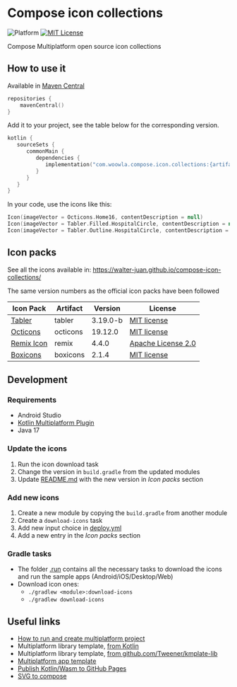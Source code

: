 # Compose icon collections

![Platform](https://img.shields.io/badge/Platform-ComposeMultiplatform-brightgreen.svg)
[![MIT License](https://img.shields.io/badge/license-MIT-green.svg)](LICENSE)

Compose Multiplatform open source icon collections

## How to use it

Available in [Maven Central](https://central.sonatype.com/namespace/com.woowla.compose.icon.collections)

```kotlin
repositories {
    mavenCentral()
}
```

Add it to your project, see the table below for the corresponding version.

```kotlin
kotlin {
   sourceSets {
      commonMain {
         dependencies {
            implementation("com.woowla.compose.icon.collections:{artifact}:{version}")
         }
      }
   }
}
```

In your code, use the icons like this:

```kotlin
Icon(imageVector = Octicons.Home16, contentDescription = null)
Icon(imageVector = Tabler.Filled.HospitalCircle, contentDescription = null)
Icon(imageVector = Tabler.Outline.HospitalCircle, contentDescription = null)
```

## Icon packs

See all the icons available in: https://walter-juan.github.io/compose-icon-collections/


The same version numbers as the official icon packs have been followed

| Icon Pack                                               | Artifact | Version  | License                                                                             |
|---------------------------------------------------------|----------|----------|-------------------------------------------------------------------------------------|
| [Tabler](https://github.com/tabler/tabler-icons)        | tabler   | 3.19.0-b | [MIT license](https://github.com/tabler/tabler-icons/blob/v3.19.0/LICENSE)          |
| [Octicons](https://github.com/primer/octicons)          | octicons | 19.12.0  | [MIT license](https://github.com/primer/octicons/blob/v19.12.0/LICENSE)             |
| [Remix Icon](https://github.com/Remix-Design/RemixIcon) | remix    | 4.4.0    | [Apache License 2.0](https://github.com/Remix-Design/RemixIcon/blob/v4.4.0/License) |
| [Boxicons](https://github.com/atisawd/boxicons)         | boxicons | 2.1.4    | [MIT license](https://github.com/atisawd/boxicons/blob/master/LICENSE)              |

## Development

### Requirements

- Android Studio
- [Kotlin Multiplatform Plugin](https://plugins.jetbrains.com/plugin/14936-kotlin-multiplatform)
- Java 17

### Update the icons

1. Run the icon download task
2. Change the version in `build.gradle` from the updated modules
3. Update [README.md](README.md) with the new version in *Icon packs* section

### Add new icons

1. Create a new module by copying the `build.gradle` from another module
2. Create a `download-icons` task
3. Add new input choice in [deploy.yml](.github/workflows/publish.yml)
4. Add a new entry in the *Icon packs* section

### Gradle tasks

- The folder [.run](.run) contains all the necessary tasks to download the icons and run the sample apps (Android/iOS/Desktop/Web)
- Download icon ones:
  - `./gradlew <module>:download-icons`
  - `./gradlew download-icons`

## Useful links

- [How to run and create multiplatform project](https://www.jetbrains.com/help/kotlin-multiplatform-dev/compose-multiplatform-create-first-app.html)
- Multiplatform library template, [from Kotlin](https://github.com/Kotlin/multiplatform-library-template)
- Multiplatform library template, [from github.com/Tweener/kmplate-lib](https://github.com/Tweener/kmplate-lib)
- [Multiplatform app template](https://kmp.jetbrains.com/)
- [Publish Kotlin/Wasm to GitHub Pages](https://kotlinlang.org/docs/wasm-get-started.html#publish-on-github-pages)
- [SVG to compose](https://github.com/DevSrSouza/svg-to-compose)
